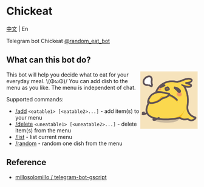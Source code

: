 # Chickeat

[中文](README-zh.md) | En

Telegram bot Chickeat [@random_eat_bot](https://t.me/random_eat_bot)

## What can this bot do?

<img align="right" alt="机器人头像" width="30%" src="img/botpic.png">

This bot will help you decide what to eat for your everyday meal. \\(ΦωΦ)/ You can add dish to the menu as you like. The menu is independent of chat.

Supported commands:

- [/add](#) `<eatable1> [<eatable2>...]` - add item(s) to your menu
- [/delete](#) `<uneatable1> [<uneatable2>...]` - delete item(s) from the menu
- [/list](#) - list current menu
- [/random](#) - random one dish from the menu

## Reference

- [millosolomillo / telegram-bot-gscript](https://github.com/millosolomillo/telegram-bot-gscript)